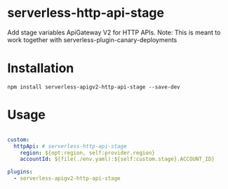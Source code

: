 # serverless-http-api-stage
Add stage variables ApiGateway V2 for HTTP APIs.
Note: This is meant to work together with serverless-plugin-canary-deployments

# Installation
```
npm install serverless-apigv2-http-api-stage --save-dev
```

# Usage
```yaml

custom:
  httpApi: # serverless-http-api-stage
    region: ${opt:region, self:provider.region}
    accountId: ${file(./env.yaml):${self:custom.stage}.ACCOUNT_ID}

plugins:
  - serverless-apigv2-http-api-stage
```
